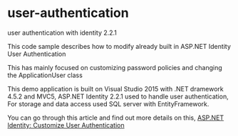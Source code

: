 # user-authentication
user authentication with identity 2.2.1

This code sample describes how to modify already built in ASP.NET Identity User Authentication

This has mainly focused on customizing password policies and changing the ApplicationUser class 

This demo application is built on Visual Studio 2015 with .NET dramework 4.5.2 and MVC5,  ASP.NET Identity 2.2.1 used to handle user authentication, For storage and data access used SQL server with EntityFramework. 

You can go through this article and find out more details on this,&nbsp;<a href="https://social.technet.microsoft.com/wiki/contents/articles/37797.asp-net-identity-customize-user-authentication.aspx">ASP.NET Identity: Customize User Authentication</a>
